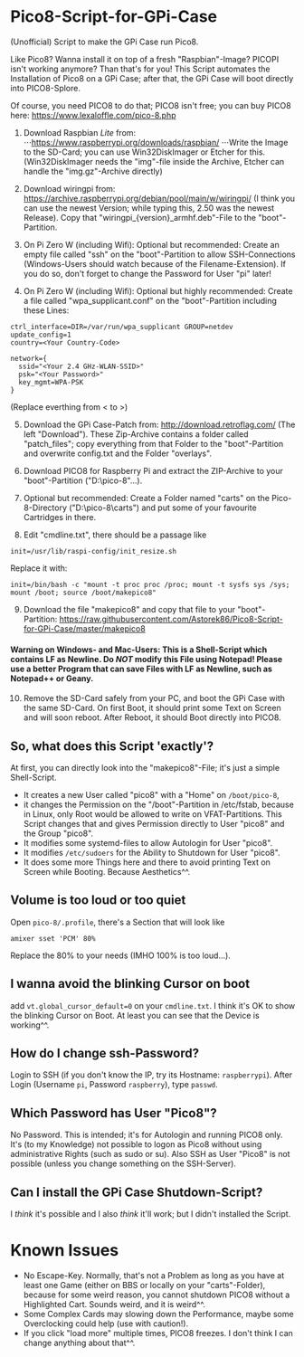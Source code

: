 # Pico8-Script-for-GPi-Case
(Unofficial) Script to make the GPi Case run Pico8.

Like Pico8? Wanna install it on top of a fresh "Raspbian"-Image? PICOPI isn't working anymore? Than that's for you! This Script automates the Installation of Pico8 on a GPi Case; after that, the GPi Case will boot directly into PICO8-Splore.

Of course, you need PICO8 to do that; PICO8 isn't free; you can buy PICO8 here: https://www.lexaloffle.com/pico-8.php


1. Download Raspbian _Lite_ from:
⋅⋅⋅https://www.raspberrypi.org/downloads/raspbian/
⋅⋅⋅Write the Image to the SD-Card; you can use Win32DiskImager or Etcher for this. (Win32DiskImager needs the "img"-file inside the Archive, Etcher can handle the "img.gz"-Archive directly)

2. Download wiringpi from: https://archive.raspberrypi.org/debian/pool/main/w/wiringpi/
(I think you can use the newest Version; while typing this, 2.50 was the newest Release). Copy that "wiringpi_{version}_armhf.deb"-File to the "boot"-Partition.

3. On Pi Zero W (including Wifi): Optional but recommended: Create an empty file called "ssh" on the "boot"-Partition to allow SSH-Connections (Windows-Users should watch because of the Filename-Extension). If you do so, don't forget to change the Password for User "pi" later!

4. On Pi Zero W (including Wifi): Optional but highly recommended: Create a file called "wpa_supplicant.conf" on the "boot"-Partition including these Lines:
```
ctrl_interface=DIR=/var/run/wpa_supplicant GROUP=netdev
update_config=1
country=<Your Country-Code>

network={
  ssid="<Your 2.4 GHz-WLAN-SSID>"
  psk="<Your Password>"
  key_mgmt=WPA-PSK
}
```
(Replace everthing from < to >)

5. Download the GPi Case-Patch from: http://download.retroflag.com/ (The left "Download"). These Zip-Archive contains a folder called "patch_files"; copy everything from that Folder to the "boot"-Partition and overwrite config.txt and the Folder "overlays".

6. Download PICO8 for Raspberry Pi and extract the ZIP-Archive to your "boot"-Partition ("D:\pico-8"...).

7. Optional but recommended: Create a Folder named "carts" on the Pico-8-Directory ("D:\pico-8\carts") and put some of your favourite Cartridges in there.

8. Edit "cmdline.txt", there should be a passage like
```
init=/usr/lib/raspi-config/init_resize.sh
```
Replace it with:
```
init=/bin/bash -c "mount -t proc proc /proc; mount -t sysfs sys /sys; mount /boot; source /boot/makepico8"
```

9. Download the file "makepico8" and copy that file to your "boot"-Partition:
https://raw.githubusercontent.com/Astorek86/Pico8-Script-for-GPi-Case/master/makepico8

#### Warning on Windows- and Mac-Users: This is a Shell-Script which contains LF as Newline. Do _NOT_ modify this File using Notepad! Please use a better Program that can save Files with LF as Newline, such as Notepad++ or Geany.

10. Remove the SD-Card safely from your PC, and boot the GPi Case with the same SD-Card. On first Boot, it should print some Text on Screen and will soon reboot. After Reboot, it should Boot directly into PICO8.


## So, what does this Script 'exactly'?
At first, you can directly look into the "makepico8"-File; it's just a simple Shell-Script.
* It creates a new User called "pico8" with a "Home" on `/boot/pico-8`,
* it changes the Permission on the "/boot"-Partition in /etc/fstab, because in Linux, only Root would be allowed to write on VFAT-Partitions. This Script changes that and gives Permission directly to User "pico8" and the Group "pico8".
* It modifies some systemd-files to allow Autologin for User "pico8".
* It modifies `/etc/sudoers` for the Ability to Shutdown for User "pico8".
* It does some more Things here and there to avoid printing Text on Screen while Booting. Because Aesthetics^^.


## Volume is too loud or too quiet
Open `pico-8/.profile`, there's a Section that will look like
```
amixer sset 'PCM' 80%
```
Replace the 80% to your needs (IMHO 100% is too loud...).


## I wanna avoid the blinking Cursor on boot
add `vt.global_cursor_default=0` on your `cmdline.txt`. I think it's OK to show the blinking Cursor on Boot. At least you can see that the Device is working^^.


## How do I change ssh-Password?
Login to SSH (if you don't know the IP, try its Hostname: `raspberrypi`). After Login (Username `pi`, Password `raspberry`), type `passwd`.


## Which Password has User "Pico8"?
No Password. This is intended; it's for Autologin and running PICO8 only. It's (to my Knowledge) not possible to logon as Pico8 without using administrative Rights (such as sudo or su). Also SSH as User "Pico8" is not possible (unless you change something on the SSH-Server).


## Can I install the GPi Case Shutdown-Script?
I _think_ it's possible and I also _think_ it'll work; but I didn't installed the Script.


# Known Issues
* No Escape-Key. Normally, that's not a Problem as long as you have at least one Game (either on BBS or locally on your "carts"-Folder), because for some weird reason, you cannot shutdown PICO8 without a Highlighted Cart. Sounds weird, and it is weird^^.
* Some Complex Cards may slowing down the Performance, maybe some Overclocking could help (use with caution!).
* If you click "load more" multiple times, PICO8 freezes. I don't think I can change anything about that^^.
